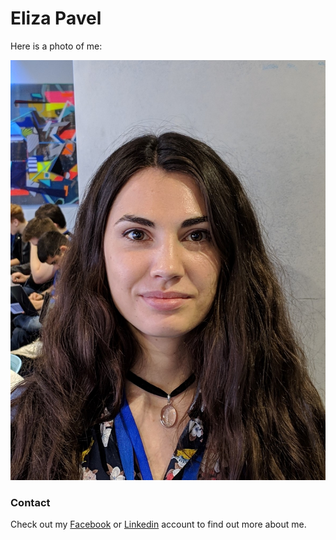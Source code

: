 # Eliza Pavel

Here is a photo of me:

![Profile Image](profile.jpg)

### Contact

Check out my [Facebook](https://www.facebook.com/eliza.pavel.3) or [Linkedin](https://www.linkedin.com/in/eliza-pavel-b3120815b/) account to find out more about me.
